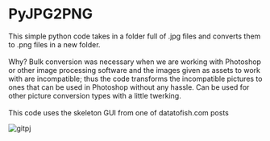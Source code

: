# PyJPG2PNG
This simple python code takes in a folder full of .jpg files and converts them to .png files in a new folder. <br/><br/>
Why? Bulk conversion was necessary when we are working with Photoshop or other image processing software and the images given as assets to work with are incompatible; thus the code transforms the incompatible pictures to ones that can be used in Photoshop without any hassle. Can be used for other picture conversion types with a little twerking.<br/><br/>
This code uses the skeleton GUI from one of datatofish.com posts

![gitpj](https://user-images.githubusercontent.com/39031741/103812765-059d4f00-5085-11eb-8059-78ac499fecae.PNG)
